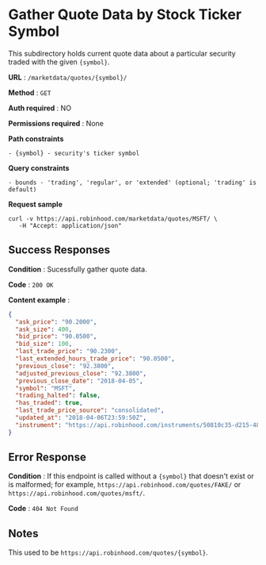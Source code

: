 # Gather Quote Data by Stock Ticker Symbol

This subdirectory holds current quote data about a particular security traded with the given `{symbol}`.

**URL** : `/marketdata/quotes/{symbol}/`

**Method** : `GET`

**Auth required** : NO

**Permissions required** : None

**Path constraints**

    - {symbol} - security's ticker symbol

**Query constraints**

    - bounds - 'trading', 'regular', or 'extended' (optional; 'trading' is default)

**Request sample**

```
curl -v https://api.robinhood.com/marketdata/quotes/MSFT/ \
   -H "Accept: application/json"
```

## Success Responses

**Condition** : Sucessfully gather quote data.

**Code** : `200 OK`

**Content example** :

```json
{
  "ask_price": "90.2000",
  "ask_size": 400,
  "bid_price": "90.0500",
  "bid_size": 100,
  "last_trade_price": "90.2300",
  "last_extended_hours_trade_price": "90.0500",
  "previous_close": "92.3800",
  "adjusted_previous_close": "92.3800",
  "previous_close_date": "2018-04-05",
  "symbol": "MSFT",
  "trading_halted": false,
  "has_traded": true,
  "last_trade_price_source": "consolidated",
  "updated_at": "2018-04-06T23:59:50Z",
  "instrument": "https://api.robinhood.com/instruments/50810c35-d215-4866-9758-0ada4ac79ffa/"
}
```

## Error Response

**Condition** : If this endpoint is called without a `{symbol}` that doesn't exist or is malformed; for example, `https://api.robinhood.com/quotes/FAKE/` or `https://api.robinhood.com/quotes/msft/`.

**Code** : `404 Not Found`

## Notes

This used to be `https://api.robinhood.com/quotes/{symbol}`.
